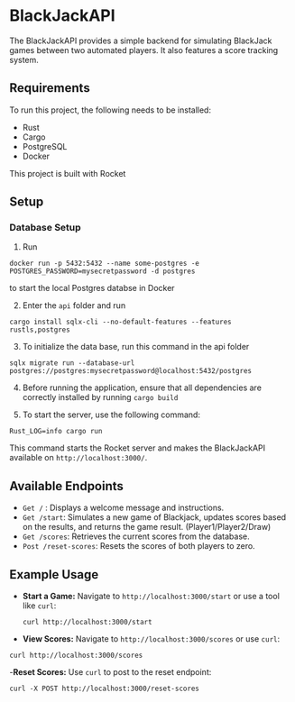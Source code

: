 # BlackJackAPI

The BlackJackAPI provides a simple backend for simulating BlackJack games between two automated players. It also features a score tracking system.

## Requirements

To run this project, the following needs to be installed:
- Rust
- Cargo
- PostgreSQL
- Docker

This project is built with Rocket

## Setup

### Database Setup
1. Run
```
docker run -p 5432:5432 --name some-postgres -e POSTGRES_PASSWORD=mysecretpassword -d postgres
```
   to start the local Postgres databse in Docker
   
2. Enter the `api` folder and run
```
cargo install sqlx-cli --no-default-features --features rustls,postgres
 ```

3. To initialize the data base, run this command in the api folder
```
sqlx migrate run --database-url postgres://postgres:mysecretpassword@localhost:5432/postgres
```

4. Before running the application, ensure that all dependencies are correctly installed by running `cargo build`

5. To start the server, use the following command: 
```
Rust_LOG=info cargo run
```
This command starts the Rocket server and makes the BlackJackAPI available on `http://localhost:3000/`.

## Available Endpoints
* `Get /` : Displays a welcome message and instructions.
* `Get /start`: Simulates a new game of Blackjack, updates scores based on the results, and returns the game result. (Player1/Player2/Draw)
* `Get /scores`: Retrieves the current scores from the database.
* `Post /reset-scores`: Resets the scores of both players to zero.

## Example Usage
- **Start a Game:** Navigate to `http://localhost:3000/start` or use a tool like `curl`:
  ```
  curl http://localhost:3000/start
  ```
- **View Scores:** Navigate to `http://localhost:3000/scores` or use `curl`:
```
curl http://localhost:3000/scores
```
-**Reset Scores:** Use `curl` to post to the reset endpoint:
```
curl -X POST http://localhost:3000/reset-scores
```
